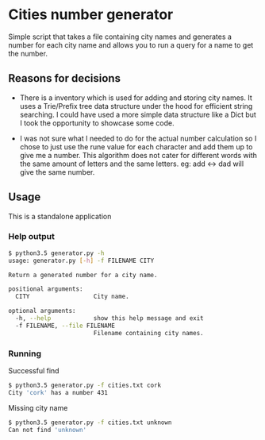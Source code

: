 # Cities number generator

Simple script that takes a file containing city names and generates
a number for each city name and allows you to run a query for a name to
get the number.


## Reasons for decisions

* There is a inventory which is used for adding and storing city names. It
  uses a Trie/Prefix tree data structure under the hood for efficient string
  searching. I could have used a more simple data structure like a Dict but I
  took the opportunity to showcase some code.

* I was not sure what I needed to do for the actual number calculation so I
  chose to just use the rune value for each character and add them up to
  give me a number. This algorithm does not cater for different words with
  the same amount of letters and the same letters. eg: add <-> dad will give
  the same number.


## Usage

This is a standalone application

### Help output

```bash
$ python3.5 generator.py -h
usage: generator.py [-h] -f FILENAME CITY

Return a generated number for a city name.

positional arguments:
  CITY                  City name.

optional arguments:
  -h, --help            show this help message and exit
  -f FILENAME, --file FILENAME
                        Filename containing city names.
```

### Running

Successful find

```bash
$ python3.5 generator.py -f cities.txt cork
City 'cork' has a number 431
```

Missing city name

```bash
$ python3.5 generator.py -f cities.txt unknown
Can not find 'unknown'
```
